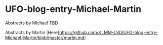 # UFO-blog-entry-Michael-Martin

Abstracts by Michael [TBD]()

Abstracts by Martin [Here]https://github.com/KLMM-LSD/UFO-blog-entry-Michael-Martin/blob/master/martin.md)
